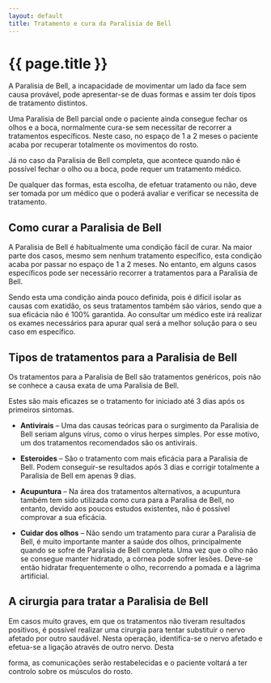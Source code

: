 ```yaml
---
layout: default
title: Tratamento e cura da Paralisia de Bell
---
```


# {{ page.title }}

A Paralisia de Bell, a incapacidade de movimentar um lado da face sem causa provável, pode apresentar-se de duas formas e assim ter dois tipos de tratamento distintos.

Uma Paralisia de Bell parcial onde o paciente ainda consegue fechar os olhos e a boca, normalmente cura-se sem necessitar de recorrer a tratamentos específicos. Neste caso, no espaço de 1 a 2 meses o paciente acaba por recuperar totalmente os movimentos do rosto.

Já no caso da Paralisia de Bell completa, que acontece quando não é possível fechar o olho ou a boca, pode requer um tratamento médico.

De qualquer das formas, esta escolha, de efetuar tratamento ou não, deve ser tomada por um médico que o poderá avaliar e verificar se necessita de tratamento.

## Como curar a Paralisia de Bell

A Paralisia de Bell é habitualmente uma condição fácil de curar. Na maior parte dos casos, mesmo sem nenhum tratamento específico, esta condição acaba por passar no espaço de 1 a 2 meses. No entanto, em alguns casos específicos pode ser necessário recorrer a tratamentos para a Paralisia de Bell.

Sendo esta uma condição ainda pouco definida, pois é difícil isolar as causas com exatidão, os seus tratamentos também são vários, sendo que a sua eficácia não é 100% garantida. Ao consultar um médico este irá realizar os exames necessários para apurar qual será a melhor solução para o seu caso em específico.

## Tipos de tratamentos para a Paralisia de Bell

Os tratamentos para a Paralisia de Bell são tratamentos genéricos, pois não se conhece a causa exata de uma Paralisia de Bell.

Estes são mais eficazes se o tratamento for iniciado até 3 dias após os primeiros sintomas.

* __Antivirais__ – Uma das causas teóricas para o surgimento da Paralisia de Bell seriam alguns vírus, como o vírus herpes simples. Por esse motivo, um dos tratamentos recomendados são os antivirais.

* __Esteroides__ – São o tratamento com mais eficácia para a Paralisia de Bell. Podem conseguir-se resultados após 3 dias e corrigir totalmente a Paralisia de Bell em apenas 9 dias.

* __Acupuntura__ – Na área dos tratamentos alternativos, a acupuntura também tem sido utilizada como cura para a Paralisa de Bell, no entanto, devido aos poucos estudos existentes, não é possível comprovar a sua eficácia.

* __Cuidar dos olhos__ – Não sendo um tratamento para curar a Paralisia de Bell, é muito importante manter a saúde dos olhos, principalmente quando se sofre de Paralisia de Bell completa. Uma vez que o olho não se consegue manter hidratado, a córnea pode sofrer lesões. Deve-se então hidratar frequentemente o olho, recorrendo a pomada e a lágrima artificial.

## A cirurgia para tratar a Paralisia de Bell

Em casos muito graves, em que os tratamentos não tiveram resultados positivos, é possível realizar uma cirurgia para tentar substituir o nervo afetado por outro saudável. Nesta operação, identifica-se o nervo afetado e efetua-se a ligação através de outro nervo. Desta

forma, as comunicações serão restabelecidas e o paciente voltará a ter controlo sobre os músculos do rosto.